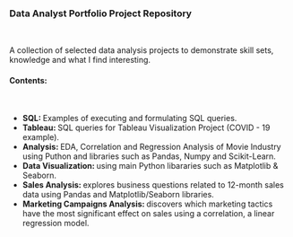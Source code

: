 <h3>Data Analyst Portfolio Project Repository</h3><br> 

<p>A collection of selected data analysis projects to demonstrate skill sets, knowledge and what I find interesting. </p>

<h4>Contents: </h4><br>

<ul>

<li><strong>SQL: </strong> Examples of executing and formulating SQL queries.</li>
<li><strong>Tableau: </strong>SQL queries for Tableau Visualization Project (COVID - 19 example).</li>
<li><strong>Analysis: </strong>EDA, Correlation and Regression Analysis of Movie Industry using Puthon and libraries such as Pandas, Numpy and Scikit-Learn.</li>
<li><strong>Data Visualization: </strong> using main Python libararies such as Matplotlib & Seaborn.</li>
<li><strong>Sales Analysis: </strong> explores business questions related to 12-month sales data using Pandas and Matplotlib/Seaborn libraries.</li>
<li><strong>Marketing Campaigns Analysis: </strong> discovers which marketing tactics have the most significant effect on sales using a correlation, a linear regression model.</li>  

</ul>
